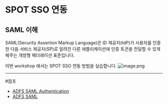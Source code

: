 # SPOT SSO 연동
## SAML 이해
SAML(Security Assertion Markup Language)은 ID 제공자(IdP)가 사용자를 인증한 다음 서비스 제공자(SP)로 알려진 다른 애플리케이션에 인증 토큰을 전달할 수 있게 해주는 개방형 페더레이션 표준입니다.

이번 workshop 에서는 SPOT SSO 연동 방법을 실습합니다.
![image.png](https://dev.azure.com/sangwon0200/NetApp_KR_Cloud_KB/_git/NetApp_KR_Cloud_KB.wiki?path=/.attachments/image-7c0c2f14-2bab-44cb-97e3-12dc7d5173b5.png)


---
#참조
- [ADFS SAML Authentication](https://docs.spot.io/administration/identity-providers/adfs-saml-authentication)
- [ADFS SAML](https://docs.microsoft.com/en-us/powerapps/maker/portals/configure/configure-saml2-settings)